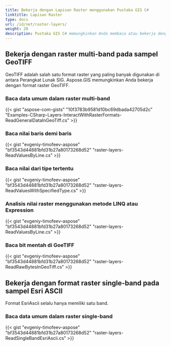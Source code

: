 ```yaml
---
title: Bekerja dengan Lapisan Raster menggunakan Pustaka GIS C#
linktitle: Lapisan Raster
type: docs
url: /id/net/raster-layers/
weight: 20
description: Pustaka GIS C# memungkinkan Anda membaca atau bekerja dengan format raster GeoTIFF yang merupakan salah satu format raster yang paling banyak digunakan di antara Perangkat Lunak SIG.
---
```


## **Bekerja dengan raster multi-band pada sampel GeoTIFF**
GeoTIFF adalah salah satu format raster yang paling banyak digunakan di antara Perangkat Lunak SIG. Aspose.GIS memungkinkan Anda bekerja dengan format raster GeoTIFF.
### **Baca data umum dalam raster multi-band**
{{< gist "aspose-com-gists" "10f3783b9581d10bc69dbada42705d2c" "Examples-CSharp-Layers-InteractWithRasterFormats-ReadGeneralDataInGeoTiff.cs" >}}
### **Baca nilai baris demi baris**
{{< gist "evgeniy-timofeev-aspose" "bf3543d44881bfd31b27a80173268d52" "raster-layers-ReadValuesByLine.cs" >}}
### **Baca nilai dari tipe tertentu**
{{< gist "evgeniy-timofeev-aspose" "bf3543d44881bfd31b27a80173268d52" "raster-layers-ReadValuesWithSpecifiedType.cs" >}}
### **Analisis nilai raster menggunakan metode LINQ atau Expression**
{{< gist "evgeniy-timofeev-aspose" "bf3543d44881bfd31b27a80173268d52" "raster-layers-ReadValuesByLine.cs" >}}
### **Baca bit mentah di GoeTIFF**
{{< gist "evgeniy-timofeev-aspose" "bf3543d44881bfd31b27a80173268d52" "raster-layers-ReadRawBytesInGeoTiff.cs" >}}

## **Bekerja dengan format raster single-band pada sampel Esri ASCII**
Format EsriAscii selalu hanya memiliki satu band.
### **Baca data umum dalam raster single-band**
{{< gist "evgeniy-timofeev-aspose" "bf3543d44881bfd31b27a80173268d52" "raster-layers-ReadSingleBandEsriAscii.cs" >}}
